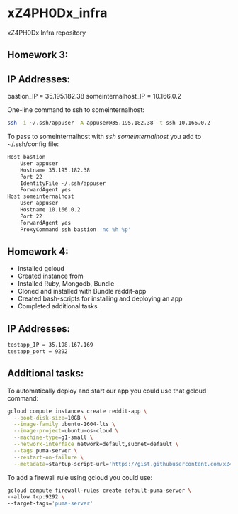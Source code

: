 # xZ4PH0Dx_infra
xZ4PH0Dx Infra repository
## Homework 3:

## IP Addresses:

bastion_IP = 35.195.182.38
someinternalhost_IP = 10.166.0.2 

One-line command to ssh to someinternalhost:
```bash
ssh -i ~/.ssh/appuser -A appuser@35.195.182.38 -t ssh 10.166.0.2
```

To pass to someinternalhost with _ssh someinternalhost_ you add to ~/.ssh/config file:
```bash
Host bastion
    User appuser
    Hostname 35.195.182.38
    Port 22
    IdentityFile ~/.ssh/appuser
    ForwardAgent yes
Host someinternalhost
    User appuser
    Hostname 10.166.0.2
    Port 22
    ForwardAgent yes
    ProxyCommand ssh bastion 'nc %h %p'
```
## Homework 4:
* Installed gcloud
* Created instance from
* Installed Ruby, Mongodb, Bundle
* Cloned and installed with Bundle reddit-app 
* Created bash-scripts for installing and deploying an app
* Completed additional tasks

## IP Addresses:
```bash
testapp_IP = 35.198.167.169
testapp_port = 9292 
``` 

## Additional tasks:

To automatically deploy and start our app you could use that gcloud command:
```bash
gcloud compute instances create reddit-app \
  --boot-disk-size=10GB \
  --image-family ubuntu-1604-lts \
  --image-project=ubuntu-os-cloud \
  --machine-type=g1-small \
  --network-interface network=default,subnet=default \
  --tags puma-server \
  --restart-on-failure \
  --metadata=startup-script-url='https://gist.githubusercontent.com/xZ4PH0Dx/7a0daad2347b7d62479b7332ea8e768f/raw/0f8b82da623526fa4de3653e69ab7ee544e777f6/startup_script.sh'
```

To add a firewall rule using gcloud you could use:
```bash
gcloud compute firewall-rules create default-puma-server \
--allow tcp:9292 \
--target-tags='puma-server'
```
